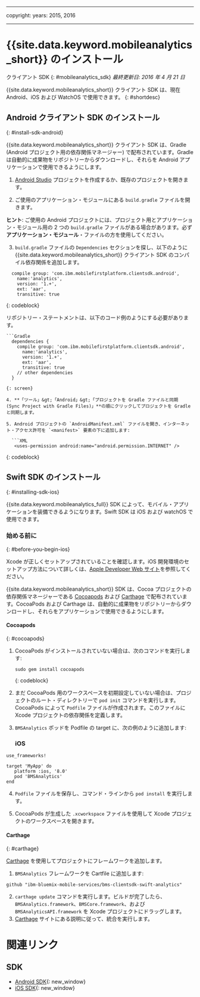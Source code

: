 ﻿---

copyright:
  years: 2015, 2016

---

# {{site.data.keyword.mobileanalytics_short}} のインストール
クライアント SDK
{: #mobileanalytics_sdk}
*最終更新日: 2016 年 4 月 21 日*

{{site.data.keyword.mobileanalytics_short}} クライアント SDK は、現在 Android、iOS および WatchOS で使用できます。
{: #shortdesc}

## Android クライアント SDK のインストール
{: #install-sdk-android}

{{site.data.keyword.mobileanalytics_short}} クライアント SDK は、Gradle (Android プロジェクト用の依存関係マネージャー) で配布されています。Gradle は自動的に成果物をリポジトリーからダウンロードし、それらを Android アプリケーションで使用できるようにします。

1. [Android Studio](http://developer.android.com/sdk/index.html) プロジェクトを作成するか、既存のプロジェクトを開きます。

2. ご使用のアプリケーション・モジュールにある `build.gradle` ファイルを開きます。

  **ヒント**: ご使用の Android プロジェクトには、プロジェクト用とアプリケーション・モジュール用の 2 つの `build.gradle` ファイルがある場合があります。必ず**アプリケーション・モジュール**・ファイルの方を使用してください。

3. `build.gradle` ファイルの `Dependencies` セクションを探し、以下のように {{site.data.keyword.mobileanalytics_short}} クライアント SDK のコンパイル依存関係を追加します。

  ```Gradle
    compile group: 'com.ibm.mobilefirstplatform.clientsdk.android',    
      name:'analytics',
      version: '1.+',
      ext: 'aar',
      transitive: true
  ```
  {: codeblock}

  リポジトリー・ステートメントは、以下のコード例のようにする必要があります。

	```Gradle
      dependencies {
        compile group: 'com.ibm.mobilefirstplatform.clientsdk.android',    
          name:'analytics',
          version: '1.+',
          ext: 'aar',
          transitive: true
    	// other dependencies  
      }
  ```
  {: screen}

4. **「ツール」&gt;「Android」&gt;「プロジェクトを Gradle ファイルと同期 (Sync Project with Gradle Files)」**の順にクリックしてプロジェクトを Gradle と同期します。

5. Android プロジェクトの `AndroidManifest.xml` ファイルを開き、インターネット・アクセス許可を `<manifest>` 要素の下に追加します:

	```XML
	 <uses-permission android:name="android.permission.INTERNET" />
   ```
   {: codeblock}


## Swift SDK のインストール
{: #installing-sdk-ios}

{{site.data.keyword.mobileanalytics_full}} SDK によって、モバイル・アプリケーションを装備できるようになります。Swift SDK は iOS および watchOS で使用できます。

### 始める前に
{: #before-you-begin-ios}

Xcode が正しくセットアップされていることを確認します。iOS 開発環境のセットアップ方法について詳しくは、[Apple Developer Web サイト](https://developer.apple.com/support/xcode/)を参照してください。

{{site.data.keyword.mobileanalytics_short}} SDK は、Cocoa プロジェクトの依存関係マネージャーである [Cocoapods](https://cocoapods.org/) および [Carthage](https://github.com/Carthage/Carthage#getting-started) で配布されています。CocoaPods および Carthage は、自動的に成果物をリポジトリーからダウンロードし、それらをアプリケーションで使用できるようにします。

#### Cocoapods
{: #cocoapods}
1. CocoaPods がインストールされていない場合は、次のコマンドを実行します:

    ```
    sudo gem install cocoapods
    ```
    {: codeblock}

2. まだ CocoaPods 用のワークスペースを初期設定していない場合は、プロジェクトのルート・ディレクトリーで `pod init` コマンドを実行します。CocoaPods によって `Podfile` ファイルが作成されます。このファイルに Xcode プロジェクトの依存関係を定義します。

3. `BMSAnalytics` ポッドを Podfile の target に、次の例のように追加します:

	### iOS

  ```
  use_frameworks!

  target 'MyApp' do
     platform :ios, '8.0'
     pod 'BMSAnalytics'
  end
  ```

4. `Podfile` ファイルを保存し、コマンド・ラインから `pod install` を実行します。

5. CocoaPods が生成した `.xcworkspace` ファイルを使用して Xcode プロジェクトのワークスペースを開きます。

#### Carthage
{: #carthage}

[Carthage](https://github.com/Carthage/Carthage#if-youre-building-for-ios-tvos-or-watchos) を使用してプロジェクトにフレームワークを追加します。

1. `BMSAnalytics` フレームワークを Cartfile に追加します:
  ```
  github "ibm-bluemix-mobile-services/bms-clientsdk-swift-analytics"
  ```
2. `carthage update` コマンドを実行します。ビルドが完了したら、`BMSAnalytics.framework`、`BMSCore.framework`、および `BMSAnalyticsAPI.framework` を Xcode プロジェクトにドラッグします。
3. [Carthage](https://github.com/Carthage/Carthage#if-youre-building-for-ios-tvos-or-watchos) サイトにある説明に従って、統合を実行します。

# 関連リンク

## SDK
* [Android SDK](https://github.com/ibm-bluemix-mobile-services/bms-clientsdk-android-analytics){: new_window}  
* [iOS SDK](https://github.com/ibm-bluemix-mobile-services/bms-clientsdk-swift-analytics){: new_window}
